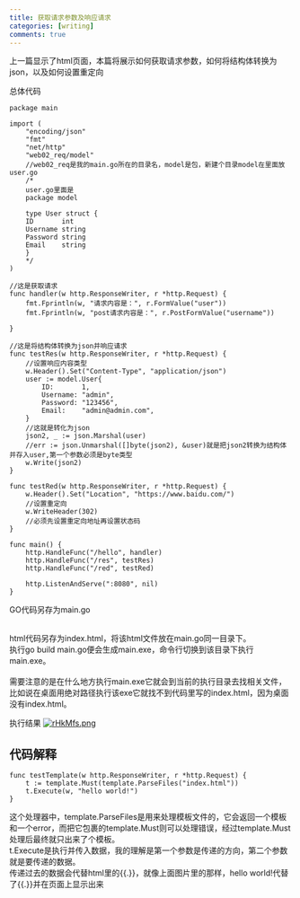 ```yaml
---
title: 获取请求参数及响应请求
categories: [writing]
comments: true
---
```


上一篇显示了html页面，本篇将展示如何获取请求参数，如何将结构体转换为json，以及如何设置重定向<br>



总体代码<br>
```golang
package main

import (
	"encoding/json"
	"fmt"
	"net/http"
	"web02_req/model"
	//web02_req是我的main.go所在的目录名，model是包，新建个目录model在里面放user.go
	/*
	user.go里面是
	package model

	type User struct {
	ID       int
	Username string
	Password string
	Email    string
	}
	*/
)

//这是获取请求
func handler(w http.ResponseWriter, r *http.Request) {
	fmt.Fprintln(w, "请求内容是：", r.FormValue("user"))
	fmt.Fprintln(w, "post请求内容是：", r.PostFormValue("username"))

}

//这是将结构体转换为json并响应请求
func testRes(w http.ResponseWriter, r *http.Request) {
	//设置响应内容类型
	w.Header().Set("Content-Type", "application/json")
	user := model.User{
		ID:       1,
		Username: "admin",
		Password: "123456",
		Email:    "admin@admin.com",
	}
	//这就是转化为json
	json2, _ := json.Marshal(user)
	//err := json.Unmarshal([]byte(json2), &user)就是把json2转换为结构体并存入user,第一个参数必须是byte类型
	w.Write(json2)
}

func testRed(w http.ResponseWriter, r *http.Request) {
	w.Header().Set("Location", "https://www.baidu.com/")
	//设置重定向
	w.WriteHeader(302)
	//必须先设置重定向地址再设置状态码
}

func main() {
	http.HandleFunc("/hello", handler)
	http.HandleFunc("/res", testRes)
	http.HandleFunc("/red", testRed)

	http.ListenAndServe(":8080", nil)
}

```
GO代码另存为main.go
<br>

<br>
html代码另存为index.html，将该html文件放在main.go同一目录下。<br>
执行go build main.go便会生成main.exe，命令行切换到该目录下执行main.exe。<br><br>
需要注意的是在什么地方执行main.exe它就会到当前的执行目录去找相关文件，比如说在桌面用绝对路径执行该exe它就找不到代码里写的index.html，因为桌面没有index.html。
<br>

执行结果
<a href="https://imgchr.com/i/rHkMfs"><img src="https://s3.ax1x.com/2020/12/29/rHkMfs.png" alt="rHkMfs.png" border="0" /></a>

## 代码解释

```golang
func testTemplate(w http.ResponseWriter, r *http.Request) {
	t := template.Must(template.ParseFiles("index.html"))
	t.Execute(w, "hello world!")
} 
```
这个处理器中，template.ParseFiles是用来处理模板文件的，它会返回一个模板和一个error，而把它包裹的template.Must则可以处理错误，经过template.Must处理后最终就只出来了个模板。<br>
t.Execute是执行并传入数据，我的理解是第一个参数是传递的方向，第二个参数就是要传递的数据。<br>
传递过去的数据会代替html里的{{.}}，就像上面图片里的那样，hello world!代替了{{.}}并在页面上显示出来


